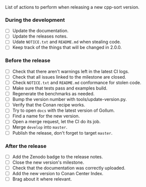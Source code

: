 List of actions to perform when releasing a new cpp-sort version.

### During the development

- [ ] Update the documentation.
- [ ] Update the releases notes.
- [ ] Udate `NOTICE.txt` and `README.md` when stealing code.
- [ ] Keep track of the things that will be changed in 2.0.0.

### Before the release

- [ ] Check that there aren't warnings left in the latest CI logs.
- [ ] Check that all issues linked to the milestone are closed.
- [ ] Check `NOTICE.txt` and `README.md` conformance for stolen code.
- [ ] Make sure that tests pass and examples build.
- [ ] Regenerate the benchmarks as needed.
- [ ] Bump the version number with tools/update-version.py.
- [ ] Verify that the Conan recipe works.
- [ ] Try to open `docs` with the latest version of Gollum.
- [ ] Find a name for the new version.
- [ ] Open a merge request, let the CI do its job.
- [ ] Merge `develop` into `master`.
- [ ] Publish the release, don't forget to target `master`.

### After the release

- [ ] Add the Zenodo badge to the release notes.
- [ ] Close the new version's milestone.
- [ ] Check that the documentation was correctly uploaded.
- [ ] Add the new version to Conan Center Index.
- [ ] Brag about it where relevant.
